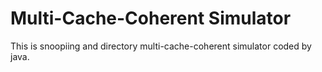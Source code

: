 # Multi-Cache-Coherent Simulator
This is snoopiing and directory multi-cache-coherent simulator coded by java.
